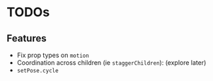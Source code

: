 # TODOs

## Features
- Fix prop types on `motion`
- Coordination across children (ie `staggerChildren`): (explore later)
- `setPose.cycle`